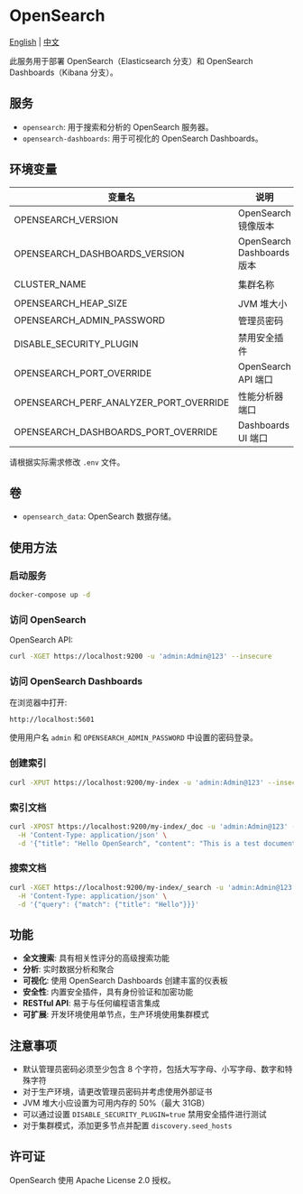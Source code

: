 # OpenSearch

[English](./README.md) | [中文](./README.zh.md)

此服务用于部署 OpenSearch（Elasticsearch 分支）和 OpenSearch Dashboards（Kibana 分支）。

## 服务

- `opensearch`: 用于搜索和分析的 OpenSearch 服务器。
- `opensearch-dashboards`: 用于可视化的 OpenSearch Dashboards。

## 环境变量

| 变量名                                 | 说明                       | 默认值               |
| -------------------------------------- | -------------------------- | -------------------- |
| OPENSEARCH_VERSION                     | OpenSearch 镜像版本        | `2.19.0`             |
| OPENSEARCH_DASHBOARDS_VERSION          | OpenSearch Dashboards 版本 | `2.19.0`             |
| CLUSTER_NAME                           | 集群名称                   | `opensearch-cluster` |
| OPENSEARCH_HEAP_SIZE                   | JVM 堆大小                 | `512m`               |
| OPENSEARCH_ADMIN_PASSWORD              | 管理员密码                 | `Admin@123`          |
| DISABLE_SECURITY_PLUGIN                | 禁用安全插件               | `false`              |
| OPENSEARCH_PORT_OVERRIDE               | OpenSearch API 端口        | `9200`               |
| OPENSEARCH_PERF_ANALYZER_PORT_OVERRIDE | 性能分析器端口             | `9600`               |
| OPENSEARCH_DASHBOARDS_PORT_OVERRIDE    | Dashboards UI 端口         | `5601`               |

请根据实际需求修改 `.env` 文件。

## 卷

- `opensearch_data`: OpenSearch 数据存储。

## 使用方法

### 启动服务

```bash
docker-compose up -d
```

### 访问 OpenSearch

OpenSearch API:

```bash
curl -XGET https://localhost:9200 -u 'admin:Admin@123' --insecure
```

### 访问 OpenSearch Dashboards

在浏览器中打开:

```text
http://localhost:5601
```

使用用户名 `admin` 和 `OPENSEARCH_ADMIN_PASSWORD` 中设置的密码登录。

### 创建索引

```bash
curl -XPUT https://localhost:9200/my-index -u 'admin:Admin@123' --insecure
```

### 索引文档

```bash
curl -XPOST https://localhost:9200/my-index/_doc -u 'admin:Admin@123' --insecure \
  -H 'Content-Type: application/json' \
  -d '{"title": "Hello OpenSearch", "content": "This is a test document"}'
```

### 搜索文档

```bash
curl -XGET https://localhost:9200/my-index/_search -u 'admin:Admin@123' --insecure \
  -H 'Content-Type: application/json' \
  -d '{"query": {"match": {"title": "Hello"}}}'
```

## 功能

- **全文搜索**: 具有相关性评分的高级搜索功能
- **分析**: 实时数据分析和聚合
- **可视化**: 使用 OpenSearch Dashboards 创建丰富的仪表板
- **安全性**: 内置安全插件，具有身份验证和加密功能
- **RESTful API**: 易于与任何编程语言集成
- **可扩展**: 开发环境使用单节点，生产环境使用集群模式

## 注意事项

- 默认管理员密码必须至少包含 8 个字符，包括大写字母、小写字母、数字和特殊字符
- 对于生产环境，请更改管理员密码并考虑使用外部证书
- JVM 堆大小应设置为可用内存的 50%（最大 31GB）
- 可以通过设置 `DISABLE_SECURITY_PLUGIN=true` 禁用安全插件进行测试
- 对于集群模式，添加更多节点并配置 `discovery.seed_hosts`

## 许可证

OpenSearch 使用 Apache License 2.0 授权。
